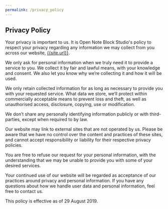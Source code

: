 ```yaml
---
permalink: /privacy_policy
---
```


<section id="banner">
	<h2>Privacy Policy</h2>
</section>
<section id="one" class="wrapper style1">
	<div class="container">
		<div class="row">
			<div class="12u 12u$(small)">
				<p>Your privacy is important to us. It is Open Note Block Studio's policy to respect your privacy regarding any information we may collect from you across our website, <a href='{{site.url}}'>{{site.url}}</a>.</p>
				<p>We only ask for personal information when we truly need it to provide a service to you. We collect it by fair and lawful means, with your knowledge and consent. We also let you know why we’re collecting it and how it will be used.</p>
				<p>We only retain collected information for as long as necessary to provide you with your requested service. What data we store, we’ll protect within commercially acceptable means to prevent loss and theft, as well as unauthorised access, disclosure, copying, use or modification.</p>
				<p>We don’t share any personally identifying information publicly or with third-parties, except when required to by law.</p>
				<p>Our website may link to external sites that are not operated by us. Please be aware that we have no control over the content and practices of these sites, and cannot accept responsibility or liability for their respective privacy policies.</p>
				<p>You are free to refuse our request for your personal information, with the understanding that we may be unable to provide you with some of your desired services.</p>
				<p>Your continued use of our website will be regarded as acceptance of our practices around privacy and personal information. If you have any questions about how we handle user data and personal information, feel free to contact us.</p>
				<p>This policy is effective as of 29 August 2019.</p>
			</div>
		</div>
	</div>
</section>